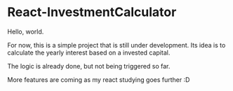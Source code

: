 # React-InvestmentCalculator

Hello, world.

For now, this is a simple project that is still under development. Its idea is to calculate the yearly interest based on a invested capital.

The logic is already done, but not being triggered so far.

More features are coming as my react studying goes further :D
